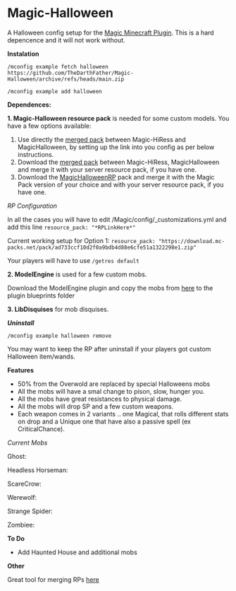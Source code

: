 # Magic-Halloween
A Halloween config setup for the [Magic Minecraft Plugin](https://www.spigotmc.org/resources/magic.1056/). This is a hard depencence and it will not work without.

**Instalation**

`/mconfig example fetch halloween https://github.com/TheDarthFather/Magic-Halloween/archive/refs/heads/main.zip`

`/mconfig example add halloween`

**Dependences:**

**1. Magic-Halloween resource pack** is needed for some custom models.
You have a few options available:
1. Use directly the [merged pack](https://download.mc-packs.net/pack/ad733ccf10d2f0a9bdb4d88e6cfe51a1322298e1.zip) between Magic-HiRess and MagicHalloween, by setting up the link into you config as per below instructions.  
2. Download the [merged pack](https://download.mc-packs.net/pack/ad733ccf10d2f0a9bdb4d88e6cfe51a1322298e1.zip) between Magic-HiRess, MagicHalloween and merge it with your server resource pack, if you have one. 
3. Download the [MagicHalloweenRP](https://github.com/TheDarthFather/Magic-Halloween/raw/dependences/dependences/resource-pack/MagicHalloweenRP.zip) pack and merge it with the Magic Pack version of your choice and with your server resource pack, if you have one. 



_RP Configuration_

In all the cases you will have to edit /Magic/config/\_customizations.yml and add this line `resource_pack: "*RPLinkHere*"`

Current working setup for Option 1: `resource_pack: "https://download.mc-packs.net/pack/ad733ccf10d2f0a9bdb4d88e6cfe51a1322298e1.zip"`

Your players will have to use `/getres default`

**2. ModelEngine** is used for a few custom mobs.

Download the ModelEngine plugin and copy the mobs from [here](https://github.com/TheDarthFather/Magic-Halloween/tree/dependences/dependences/modelengine/blueprints) to the plugin blueprints folder

**3. LibDisquises** for mob disquises. 


_**Uninstall**_

`/mconfig example halloween remove`

You may want to keep the RP after uninstall if your players got custom Halloween item/wands.

**Features**

- 50% from the Overwold are replaced by special Halloweens mobs
- All the mobs will have a smal change to pison, slow, hunger you.
- All the mobs have great resistances to physical damage.
- All the mobs will drop SP and a few custom weapons. 
- Each weapon comes in 2 variants .. one Magical, that rolls different stats on drop and a Unique one that have also a passive spell (ex CriticalChance). 

_Current Mobs_

Ghost: 

Headless Horseman: 

ScareCrow: 

Werewolf: 

Strange Spider: 

Zombiee: 

**To Do**

- Add Haunted House and additional mobs

**Other**

Great tool for merging RPs [here](https://merge.elmakers.com/)
